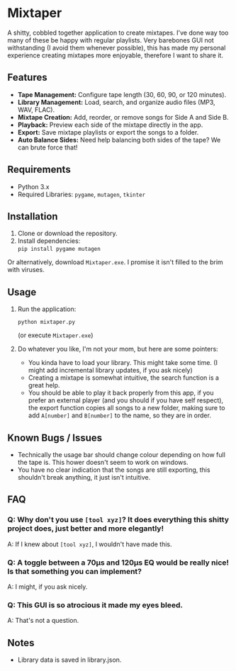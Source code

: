# Mixtaper 

A shitty, cobbled together application to create mixtapes. I've done way too many of these
be happy with regular playlists. Very barebones GUI not withstanding (I avoid them whenever possible), this has made my personal experience creating mixtapes more enjoyable, therefore I want to share it.

## Features  
- **Tape Management:** Configure tape length (30, 60, 90, or 120 minutes).  
- **Library Management:** Load, search, and organize audio files (MP3, WAV, FLAC).  
- **Mixtape Creation:** Add, reorder, or remove songs for Side A and Side B.  
- **Playback:** Preview each side of the mixtape directly in the app.  
- **Export:** Save mixtape playlists or export the songs to a folder.
- **Auto Balance Sides:** Need help balancing both sides of the tape? We can brute force that!

## Requirements  
- Python 3.x  
- Required Libraries: `pygame`, `mutagen`, `tkinter`  

## Installation  
1. Clone or download the repository.  
2. Install dependencies:  
   ```pip install pygame mutagen```

Or alternatively, download `Mixtaper.exe`. I promise it isn't filled to the brim with viruses.

## Usage
1. Run the application:

    ```python mixtaper.py```

    (or execute `Mixtaper.exe`)

2. Do whatever you like, I'm not your mom, but here are some pointers:
   - You kinda have to load your library. This might take some time. (I might add incremental library updates, if you ask nicely)
   - Creating a mixtape is somewhat intuitive, the search function is a great help.
   - You should be able to play it back properly from this app, if you prefer an external player (and you should if you have self respect), the export function copies all songs to a new folder, making sure to add ````A[number]```` and ````B[number]```` to the name, so they are in order.

## Known Bugs / Issues
  - Technically the usage bar should change colour depending on how full the tape is. This hower doesn't seem to work on windows.
  - You have no clear indication that the songs are still exporting, this shouldn't break anything, it just isn't intuitive.

## FAQ

### Q: Why don't you use `[tool xyz]`? It does everything this shitty project does, just better and more elegantly!
A: If I knew about `[tool xyz]`, I wouldn't have made this.

### Q: A toggle between a 70µs and 120µs EQ would be really nice! Is that something you can implement?
A: I might, if you ask nicely.

### Q: This GUI is so atrocious it made my eyes bleed.
A: That's not a question. 


## Notes
 - Library data is saved in library.json.

